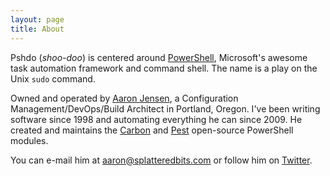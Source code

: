 ```yaml
---
layout: page
title: About
---
```


Pshdo (*shoo-doo*) is centered around [PowerShell](http://technet.microsoft.com/en-us/library/bb978526.aspx), Microsoft's awesome task automation framework and command shell. The name is a play on the Unix `sudo` command.

Owned and operated by [Aaron Jensen](http://splatteredbits.com), a Configuration Management/DevOps/Build Architect in Portland, Oregon. I've been writing software since 1998 and automating everything he can since 2009. He created and maintains the [Carbon](http://get-carbon.org) and [Pest](http://bitbucket.org/splatteredbits/pest) open-source PowerShell modules.

You can e-mail him at <a href="mailto:aaron@splatteredbits.com">aaron@splatteredbits.com</a> or follow him on <a href="http://twitter.com/splatteredbits">Twitter</a>.